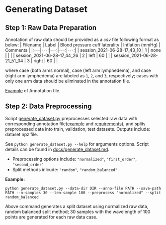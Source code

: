 # Generating Dataset 
## Step 1: Raw Data Preparation 
Annotation of raw data should be provided as a _csv_ file following format as below:
| Filename | Label | Blood pressure cuff laterality | Inflation (mmHg) | Comments |
|:---|---:|---:|---:|---:|
| session_2021-06-28-17_43_10 | 1 | none | | |
| session_2021-06-28-17_44_26 | 2 | left | 60 | |
| session_2021-06-28-21_51_04 | 3 | right | 60 | |

where case (both arms normal), case (left arm lymphedema), and case (right arm lymphedema) are labeled as `1`, `2`, and `3`, respectively; cases with only one arm data should be eliminated in the annotation file.

[Example](https://github.com/Rescue-Heroes/LimbRescueML/blob/main/rawdata/annotations.csv) of Annotation file.

## Step 2: Data Preprocessing
Script [generate_dataset.py](https://github.com/Rescue-Heroes/LimbRescueML/blob/main/generate_dataset.py) preprocesses selected raw data with corresponding annotation file([example](https://github.com/Rescue-Heroes/LimbRescueML/blob/main/rawdata/annotations.csv) and [requirements](https://github.com/Rescue-Heroes/LimbRescueML/blob/main/docs/generating_dataset.md#raw-data-preparation)), and splits preprocessed data into train, validation, test datasets. Outputs include: dataset npz file.

See `python generate_dataset.py --help` for arguments options. Script details can be found in [docs/generate_dataset.md](https://github.com/Rescue-Heroes/LimbRescueML/blob/main/docs/generate_dataset.md).
- Preprocessing options include: `"normalized"`, `"first_order"`, `"second_order"`
- Split methods inlcude: `"random"`, `"random_balanced"`

**Example:**
```
python generate_dataset.py --data-dir DIR --anno-file PATH --save-path PATH --n-samples 30 --len-sample 100 --preprocess "normalized" --split random_balanced 
```
Above command generates a split dataset using normalized raw data, random balanced split method; 30 samples with the wavelength of 100 points are generated for each raw data case.